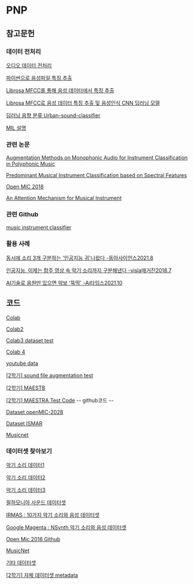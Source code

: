 # PNP

## 참고문헌

### 데이터 전처리

[오디오 데이터 전처리](https://hyunlee103.tistory.com/54)

[파이썬으로 음성파일 특징 추출](https://intrepidgeeks.com/tutorial/method-of-extracting-audio-file-features-using-python)

[Librosa MFCC를 통해 음성 데이터에서 특징 추출](https://jerimo.github.io/python/mfcc/)

[Librosa MFCC로 음성 데이터 특징 추출 및 음성인식 CNN 딥러닝 모델](https://youdaeng-com.tistory.com/m/5)

[딥러닝 음향 분류 Urban-sound-classifier](https://velog.io/@seaworld0125/%EB%94%A5%EB%9F%AC%EB%8B%9D-CNN-%EC%9D%8C%ED%96%A5%EB%B6%84%EB%A5%98)

[MIL 설명](https://koreapy.tistory.com/127)

### 관련 논문

[Augmentation Methods on Monophonic Audio for Instrument Classification in Polyphonic Music](https://paperswithcode.com/paper/augmentation-methods-on-monophonic-audio-for)

[Predominant Musical Instrument Classification based on Spectral Features](https://paperswithcode.com/paper/predominant-musical-instrument-classification)

[Open MIC 2018](https://paperswithcode.com/dataset/openmic-2018)

[An Attention Mechanism for Musical Instrument](https://paperswithcode.com/paper/an-attention-mechanism-for-musical-instrument)

### 관련 Github

[music instrument classifier](https://github.com/IvyZX/music-instrument-classifier)

### 활용 사례

[동시에 소리 3개 구분하는 '인공지능 귀'나왔다 -동아사이언스2021.8](https://m.dongascience.com/news.php?idx=48401&sns=kt)

[인공지능, 이제는 합주 영상 속 악기 소리까지 구분해낸다 -visla매거진2018.7](https://visla.kr/news/etc/77735/)

[AI기술로 음원만 있으면 악보 '뚝딱' -Ai타임스2021.10](http://www.aitimes.com/news/articleView.html?idxno=140852)

## 코드 

[Colab](https://colab.research.google.com/drive/1JC5bNd51gg72giEjvZxEVgNY_d5Zm6Vb?usp=sharing)

[Colab2](https://colab.research.google.com/drive/1G8YNHNouyku17XPenuttguYwtgApqEqv?usp=sharing)

[Colab3 dataset test](https://colab.research.google.com/drive/1XqoNlaOIdxnhdYXTaC7FO2jSu_XBJitm?usp=sharing)

[Colab 4](https://colab.research.google.com/drive/1PfAa85z65MihiMd__IPQWPHUmQWl3BJR?usp=sharing)

[youtube data](https://colab.research.google.com/drive/1-0BOmkr9VZHyJSUCOpud5OOen9TBMiLO?usp=sharing)

[[2학기] sound file augmentation test](https://colab.research.google.com/drive/1eyfEfO4iEz4UfhcLVZ9OwMQLwqC4yK1z?usp=sharing)

[[2학기] MAESTB](https://colab.research.google.com/drive/1ajIfuxWxtUwmJ2GtPcntWk--5RfBS8UB?usp=sharing)

[[2학기] MAESTRA Test Code](https://colab.research.google.com/drive/1qhpKR9iOTDtjqQ-9Key686HISmBl9EWr?usp=sharing)
-- github코드 --

[Dataset openMIC-2028](https://github.com/cosmir/openmic-2018/blob/master/examples/modeling-baseline.ipynb) 

[Dataset ISMAR](https://github.com/vntkumar8/musical-instrument-classification)

[Musicnet](https://github.com/jthickstun/pytorch_musicnet)

### 데이터셋 찾아보기
[악기 소리 데이터1](https://www.kaggle.com/datasets/mayur1999/wavfiles-of-instruments-audio?select=10Bass.wav)

[악기 소리 데이터2](https://github.com/ejhumphrey/minst-dataset)

[악기 소리 데이터3](https://www.kaggle.com/datasets/imsparsh/musicnet-dataset)

[필하모니아 사운드 데이터셋](https://philharmonia.co.uk/resources/sound-samples/)

[IRMAS : 10가지 악기 소리와 음성 데이터셋](https://www.upf.edu/web/mtg/irmas)

[Google Magenta : NSynth 악기 소리와 음성 데이터셋](https://magenta.tensorflow.org/datasets/nsynth#files)

[Open Mic 2018 Github](https://github.com/cosmir/openmic-2018)

[MusicNet](https://paperswithcode.com/dataset/musicnet)

[기타 데이터셋](https://paperswithcode.com/datasets?q=instrument&v=lst&o=match&mod=audio&page=1)

[[2학기] 자체 데이터셋 metadata](https://docs.google.com/spreadsheets/d/1moqewE_o9iac-Ca3kdcCx-jZq0Fi-ZY02Rv9eQn4PcY/edit#gid=0)
